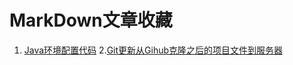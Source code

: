 # MarkDown文章收藏
1. [Java环境配置代码](https://github.com/Brioal/Article_Collect/blob/master/Java%E7%8E%AF%E5%A2%83%E9%85%8D%E7%BD%AE.md)
2.[Git更新从Gihub克隆之后的项目文件到服务器](https://github.com/Brioal/Article_Collect/blob/master/Git%E6%9B%B4%E6%96%B0%E4%BB%8EGihub%E5%85%8B%E9%9A%86%E4%B9%8B%E5%90%8E%E7%9A%84%E9%A1%B9%E7%9B%AE%E6%96%87%E4%BB%B6%E5%88%B0Github.md)
